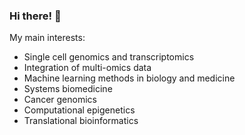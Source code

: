 ### Hi there! 👋

My main interests:

- Single cell genomics and transcriptomics
- Integration of multi-omics data
- Machine learning methods in biology and medicine
- Systems biomedicine
- Cancer genomics
- Computational epigenetics
- Translational bioinformatics

 
  


